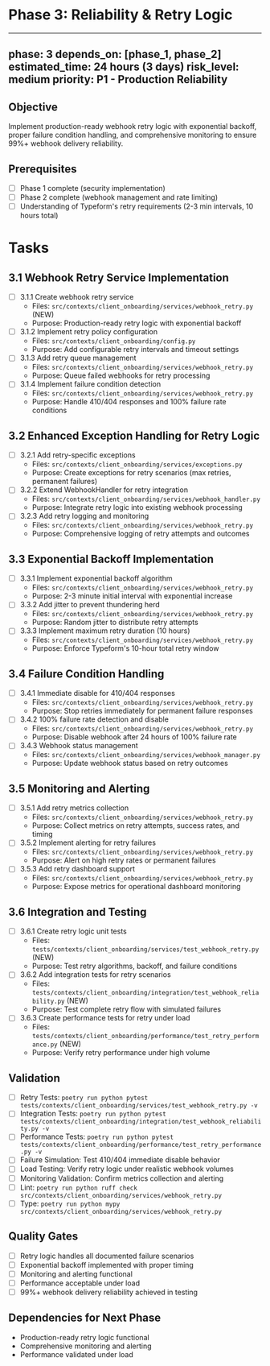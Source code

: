 # Phase 3: Reliability & Retry Logic

---
phase: 3
depends_on: [phase_1, phase_2]
estimated_time: 24 hours (3 days)
risk_level: medium
priority: P1 - Production Reliability
---

## Objective
Implement production-ready webhook retry logic with exponential backoff, proper failure condition handling, and comprehensive monitoring to ensure 99%+ webhook delivery reliability.

## Prerequisites
- [ ] Phase 1 complete (security implementation)
- [ ] Phase 2 complete (webhook management and rate limiting)
- [ ] Understanding of Typeform's retry requirements (2-3 min intervals, 10 hours total)

# Tasks

## 3.1 Webhook Retry Service Implementation
- [ ] 3.1.1 Create webhook retry service
  - Files: `src/contexts/client_onboarding/services/webhook_retry.py` (NEW)
  - Purpose: Production-ready retry logic with exponential backoff
- [ ] 3.1.2 Implement retry policy configuration
  - Files: `src/contexts/client_onboarding/config.py`
  - Purpose: Add configurable retry intervals and timeout settings
- [ ] 3.1.3 Add retry queue management
  - Files: `src/contexts/client_onboarding/services/webhook_retry.py`
  - Purpose: Queue failed webhooks for retry processing
- [ ] 3.1.4 Implement failure condition detection
  - Files: `src/contexts/client_onboarding/services/webhook_retry.py`
  - Purpose: Handle 410/404 responses and 100% failure rate conditions

## 3.2 Enhanced Exception Handling for Retry Logic
- [ ] 3.2.1 Add retry-specific exceptions
  - Files: `src/contexts/client_onboarding/services/exceptions.py`
  - Purpose: Create exceptions for retry scenarios (max retries, permanent failures)
- [ ] 3.2.2 Extend WebhookHandler for retry integration
  - Files: `src/contexts/client_onboarding/services/webhook_handler.py`
  - Purpose: Integrate retry logic into existing webhook processing
- [ ] 3.2.3 Add retry logging and monitoring
  - Files: `src/contexts/client_onboarding/services/webhook_retry.py`
  - Purpose: Comprehensive logging of retry attempts and outcomes

## 3.3 Exponential Backoff Implementation
- [ ] 3.3.1 Implement exponential backoff algorithm
  - Files: `src/contexts/client_onboarding/services/webhook_retry.py`
  - Purpose: 2-3 minute initial interval with exponential increase
- [ ] 3.3.2 Add jitter to prevent thundering herd
  - Files: `src/contexts/client_onboarding/services/webhook_retry.py`
  - Purpose: Random jitter to distribute retry attempts
- [ ] 3.3.3 Implement maximum retry duration (10 hours)
  - Files: `src/contexts/client_onboarding/services/webhook_retry.py`
  - Purpose: Enforce Typeform's 10-hour total retry window

## 3.4 Failure Condition Handling
- [ ] 3.4.1 Immediate disable for 410/404 responses
  - Files: `src/contexts/client_onboarding/services/webhook_retry.py`
  - Purpose: Stop retries immediately for permanent failure responses
- [ ] 3.4.2 100% failure rate detection and disable
  - Files: `src/contexts/client_onboarding/services/webhook_retry.py`
  - Purpose: Disable webhook after 24 hours of 100% failure rate
- [ ] 3.4.3 Webhook status management
  - Files: `src/contexts/client_onboarding/services/webhook_manager.py`
  - Purpose: Update webhook status based on retry outcomes

## 3.5 Monitoring and Alerting
- [ ] 3.5.1 Add retry metrics collection
  - Files: `src/contexts/client_onboarding/services/webhook_retry.py`
  - Purpose: Collect metrics on retry attempts, success rates, and timing
- [ ] 3.5.2 Implement alerting for retry failures
  - Files: `src/contexts/client_onboarding/services/webhook_retry.py`
  - Purpose: Alert on high retry rates or permanent failures
- [ ] 3.5.3 Add retry dashboard support
  - Files: `src/contexts/client_onboarding/services/webhook_retry.py`
  - Purpose: Expose metrics for operational dashboard monitoring

## 3.6 Integration and Testing
- [ ] 3.6.1 Create retry logic unit tests
  - Files: `tests/contexts/client_onboarding/services/test_webhook_retry.py` (NEW)
  - Purpose: Test retry algorithms, backoff, and failure conditions
- [ ] 3.6.2 Add integration tests for retry scenarios
  - Files: `tests/contexts/client_onboarding/integration/test_webhook_reliability.py` (NEW)
  - Purpose: Test complete retry flow with simulated failures
- [ ] 3.6.3 Create performance tests for retry under load
  - Files: `tests/contexts/client_onboarding/performance/test_retry_performance.py` (NEW)
  - Purpose: Verify retry performance under high volume

## Validation
- [ ] Retry Tests: `poetry run python pytest tests/contexts/client_onboarding/services/test_webhook_retry.py -v`
- [ ] Integration Tests: `poetry run python pytest tests/contexts/client_onboarding/integration/test_webhook_reliability.py -v`
- [ ] Performance Tests: `poetry run python pytest tests/contexts/client_onboarding/performance/test_retry_performance.py -v`
- [ ] Failure Simulation: Test 410/404 immediate disable behavior
- [ ] Load Testing: Verify retry logic under realistic webhook volumes
- [ ] Monitoring Validation: Confirm metrics collection and alerting
- [ ] Lint: `poetry run python ruff check src/contexts/client_onboarding/services/webhook_retry.py`
- [ ] Type: `poetry run python mypy src/contexts/client_onboarding/services/webhook_retry.py`

## Quality Gates
- [ ] Retry logic handles all documented failure scenarios
- [ ] Exponential backoff implemented with proper timing
- [ ] Monitoring and alerting functional
- [ ] Performance acceptable under load
- [ ] 99%+ webhook delivery reliability achieved in testing

## Dependencies for Next Phase
- Production-ready retry logic functional
- Comprehensive monitoring and alerting
- Performance validated under load 